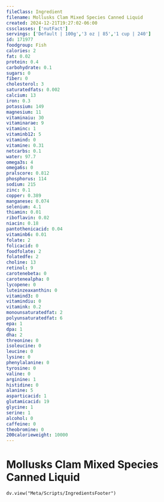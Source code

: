 ```yaml
---
fileClass: Ingredient
filename: Mollusks Clam Mixed Species Canned Liquid
created: 2024-12-21T19:27:02-06:00
cssclasses: ['nutFact']
servings: ['Default | 100g','3 oz | 85','1 cup | 240']
id: 171977
foodgroup: Fish
calories: 2
fat: 0.02
protein: 0.4
carbohydrate: 0.1
sugars: 0
fiber: 0
cholesterol: 3
saturatedfats: 0.002
calcium: 13
iron: 0.3
potassium: 149
magnesium: 11
vitaminaiu: 30
vitaminarae: 9
vitaminc: 1
vitaminb12: 5
vitamind: 0
vitamine: 0.31
netcarbs: 0.1
water: 97.7
omega3s: 4
omega6s: 0
pralscore: 0.812
phosphorus: 114
sodium: 215
zinc: 0.1
copper: 0.389
manganese: 0.074
selenium: 4.1
thiamin: 0.01
riboflavin: 0.02
niacin: 0.18
pantothenicacid: 0.04
vitaminb6: 0.01
folate: 2
folicacid: 0
foodfolate: 2
folatedfe: 2
choline: 13
retinol: 9
carotenebeta: 0
carotenealpha: 0
lycopene: 0
luteinzeaxanthin: 0
vitamind3: 0
vitamindiu: 0
vitamink: 0.2
monounsaturatedfat: 2
polyunsaturatedfat: 6
epa: 1
dpa: 1
dha: 2
threonine: 0
isoleucine: 0
leucine: 0
lysine: 0
phenylalanine: 0
tyrosine: 0
valine: 0
arginine: 1
histidine: 0
alanine: 5
asparticacid: 1
glutamicacid: 19
glycine: 1
serine: 1
alcohol: 0
caffeine: 0
theobromine: 0
200calorieweight: 10000
---
```


# Mollusks Clam Mixed Species Canned Liquid

```dataviewjs
dv.view("Meta/Scripts/IngredientsFooter")
```
